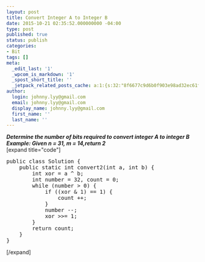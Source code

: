 ```yaml
---
layout: post
title: Convert Integer A to Integer B
date: 2015-10-21 02:35:52.000000000 -04:00
type: post
published: true
status: publish
categories:
- Bit
tags: []
meta:
  _edit_last: '1'
  _wpcom_is_markdown: '1'
  _spost_short_title: ''
  _jetpack_related_posts_cache: a:1:{s:32:"8f6677c9d6b0f903e98ad32ec61f8deb";a:2:{s:7:"expires";i:1454860577;s:7:"payload";a:3:{i:0;a:1:{s:2:"id";i:68;}i:1;a:1:{s:2:"id";i:178;}i:2;a:1:{s:2:"id";i:966;}}}}
author:
  login: johnny.lyy@gmail.com
  email: johnny.lyy@gmail.com
  display_name: johnny.lyy@gmail.com
  first_name: ''
  last_name: ''
---
```

<p><strong><em>Determine the number of bits required to convert integer A to integer B Example: Given n = 31, m = 14,return 2</em></strong><br />
[expand title="code"]</p>
<pre>
public class Solution {
    public static int convert2(int a, int b) {
        int xor = a ^ b;
        int number = 32, count = 0;
        while (number > 0) {
            if ((xor & 1) == 1) {
                count ++;
            }
            number --;
            xor >>= 1;
        }
        return count;
    }
}
</pre>
<p>[/expand]</p>
